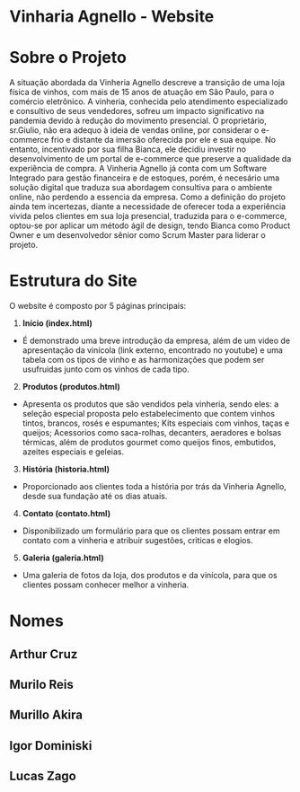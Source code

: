 # Vinharia Agnello - Website

# Sobre o Projeto
   A situação abordada da Vinheria Agnello descreve a transição de uma loja física de vinhos, com mais de 15 anos de atuação em São Paulo, para o comércio eletrônico. A vinheria, conhecida pelo atendimento especializado e consultivo de seus vendedores, sofreu um impacto significativo na pandemia devido à redução do movimento presencial.
   O proprietário, sr.Giulio, não era adequo à ideia de vendas online, por considerar o e-commerce frio e distante da imersão oferecida por ele e sua equipe. No entanto, incentivado por sua filha Bianca, ele decidiu investir no desenvolvimento de um portal de e-commerce que preserve a qualidade da experiência de compra.
   A Vinheria Agnello já conta com um Software Integrado para gestão financeira e de estoques, porém, é necesário uma solução digital que traduza sua abordagem consultiva para o ambiente online, não perdendo a essencia da empresa. Como a definição do projeto ainda tem incertezas, diante a necessidade de oferecer toda a experiência vivida pelos clientes em sua loja presencial, traduzida para o e-commerce, optou-se por aplicar um método ágil de design, tendo Bianca como Product Owner e um desenvolvedor sênior como Scrum Master para liderar o projeto.

# Estrutura do Site
   O website é composto por 5 páginas principais:

1. **Início (index.html)**
  - É demonstrado uma breve introdução da empresa, além de um video de apresentação da vinícola (link externo, encontrado no youtube) e uma tabela com os tipos de vinho e as harmonizações que podem ser usufruidas junto com os vinhos de cada tipo. 

2. **Produtos (produtos.html)**
  - Apresenta os produtos que são vendidos pela vinheria, sendo eles: a seleção especial proposta pelo estabelecimento que contem vinhos tintos, brancos, rosés e espumantes; Kits especiais com vinhos, taças e queijos; Acessorios como saca-rolhas, decanters, aeradores e bolsas térmicas, além de produtos gourmet como queijos finos, embutidos, azeites especiais e geleias.

3. **História (historia.html)**
  - Proporcionado aos clientes toda a história por trás da Vinheria Agnello, desde sua fundação até os dias atuais.

4. **Contato (contato.html)**
  - Disponibilizado um formulário para que os clientes possam entrar em contato com a vinheria e atribuir sugestões, criticas e elogios. 

5. **Galeria (galeria.html)**
  - Uma galeria de fotos da loja, dos produtos e da vinícola, para que os clientes possam conhecer melhor a vinheria.

# Nomes
   ## Arthur Cruz
   ## Murilo Reis
   ## Murillo Akira
   ## Igor Dominiski
   ## Lucas Zago


